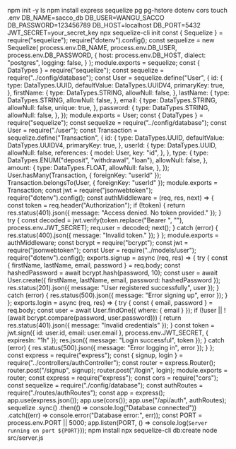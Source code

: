 npm init -y
ls
npm install express sequelize pg pg-hstore dotenv cors
touch .env
DB_NAME=sacco_db
DB_USER=WANGU_SACCO
DB_PASSWORD=123456789
DB_HOST=localhost
DB_PORT=5432
JWT_SECRET=your_secret_key
npx sequelize-cli init
const { Sequelize } = require("sequelize");
require("dotenv").config();
const sequelize = new Sequelize(
  process.env.DB_NAME,
  process.env.DB_USER,
  process.env.DB_PASSWORD,
  {
    host: process.env.DB_HOST,
    dialect: "postgres",
    logging: false,
  }
);
module.exports = sequelize;
const { DataTypes } = require("sequelize");
const sequelize = require("../config/database");
const User = sequelize.define("User", {
  id: {
    type: DataTypes.UUID,
    defaultValue: DataTypes.UUIDV4,
    primaryKey: true,
  },
  firstName: {
    type: DataTypes.STRING,
    allowNull: false,
  },
  lastName: {
    type: DataTypes.STRING,
    allowNull: false,
  },
  email: {
    type: DataTypes.STRING,
    allowNull: false,
    unique: true,
  },
  password: {
    type: DataTypes.STRING,
    allowNull: false,
  },
});
module.exports = User;
const { DataTypes } = require("sequelize");
const sequelize = require("../config/database");
const User = require("./user");
const Transaction = sequelize.define("Transaction", {
  id: {
    type: DataTypes.UUID,
    defaultValue: DataTypes.UUIDV4,
    primaryKey: true,
  },
  userId: {
    type: DataTypes.UUID,
    allowNull: false,
    references: {
      model: User,
      key: "id",
    },
  },
  type: {
    type: DataTypes.ENUM("deposit", "withdrawal", "loan"),
    allowNull: false,
  },
  amount: {
    type: DataTypes.FLOAT,
    allowNull: false,
  },
});
User.hasMany(Transaction, { foreignKey: "userId" });
Transaction.belongsTo(User, { foreignKey: "userId" });
module.exports = Transaction;
const jwt = require("jsonwebtoken");
require("dotenv").config();
const authMiddleware = (req, res, next) => {
  const token = req.header("Authorization");
  if (!token) {
    return res.status(401).json({ message: "Access denied. No token provided." });
  }
  try {
    const decoded = jwt.verify(token.replace("Bearer ", ""), process.env.JWT_SECRET);
    req.user = decoded;
    next();
  } catch (error) {
    res.status(400).json({ message: "Invalid token." });
  }
};
module.exports = authMiddleware;
const bcrypt = require("bcrypt");
const jwt = require("jsonwebtoken");
const User = require("../models/user");
require("dotenv").config();
exports.signup = async (req, res) => {
  try {
    const { firstName, lastName, email, password } = req.body;
    const hashedPassword = await bcrypt.hash(password, 10);
    const user = await User.create({ firstName, lastName, email, password: hashedPassword });
    res.status(201).json({ message: "User registered successfully", user });
  } catch (error) {
    res.status(500).json({ message: "Error signing up", error });
  }
};
exports.login = async (req, res) => {
  try {
    const { email, password } = req.body;
    const user = await User.findOne({ where: { email } });
    if (!user || !(await bcrypt.compare(password, user.password))) {
      return res.status(401).json({ message: "Invalid credentials" });
    }
    const token = jwt.sign({ id: user.id, email: user.email }, process.env.JWT_SECRET, { expiresIn: "1h" });
    res.json({ message: "Login successful", token });
  } catch (error) {
    res.status(500).json({ message: "Error logging in", error });
  }
};
const express = require("express");
const { signup, login } = require("../controllers/authController");
const router = express.Router();
router.post("/signup", signup);
router.post("/login", login);
module.exports = router;
const express = require("express");
const cors = require("cors");
const sequelize = require("./config/database");
const authRoutes = require("./routes/authRoutes");
const app = express();
app.use(express.json());
app.use(cors());
app.use("/api/auth", authRoutes);
sequelize
  .sync()
  .then(() => console.log("Database connected"))
  .catch((err) => console.error("Database error:", err));
const PORT = process.env.PORT || 5000;
app.listen(PORT, () => console.log(`Server running on port ${PORT}`));
npm install
npx sequelize-cli db:create
node src/server.js
